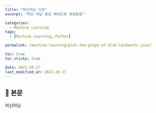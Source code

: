 ```yaml
---
title: "머신러닝 기초"
excerpt: "머신 러닝 중요 메서드와 생선분류"

categories:
  - Machine Learning
tags:
  - [Machine Learning, Python]

permalink: /machine-learning/plot-the-graph-of-dlib-landmarks-json/

toc: true
toc_sticky: true

date: 2022-10-17
last_modified_at: 2022-10-17
---
```


## 🦥 본문

머신러닝
